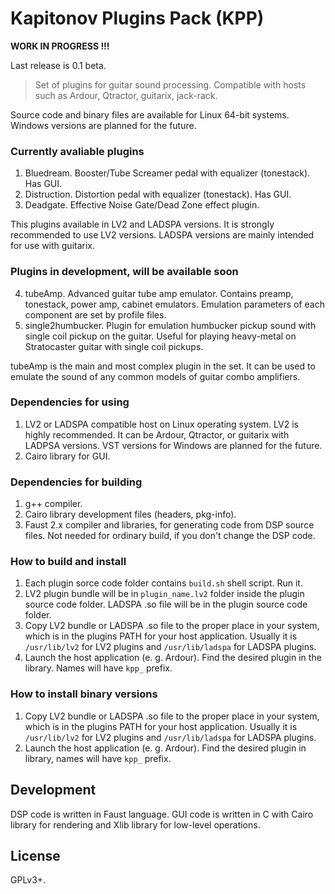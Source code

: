 Kapitonov Plugins Pack (KPP)
============================

__WORK IN PROGRESS !!!__

Last release is 0.1 beta.

> Set of plugins for guitar sound processing.
> Compatible with hosts such as Ardour, Qtractor,
> guitarix, jack-rack.

Source code and binary files are available for Linux 64-bit systems.
Windows versions are planned for the future.

### Currently avaliable plugins

1. Bluedream.
   Booster/Tube Screamer pedal with equalizer (tonestack).
   Has GUI.
2. Distruction.
   Distortion pedal with equalizer (tonestack).
   Has GUI.
3. Deadgate.
   Effective Noise Gate/Dead Zone effect plugin.


This plugins available in LV2 and LADSPA versions. It is
strongly recommended to use LV2 versions. LADSPA versions
are mainly intended for use with guitarix.
 

### Plugins in development, will be available soon

4. tubeAmp.
   Advanced guitar tube amp emulator. Contains preamp,
   tonestack, power amp, cabinet emulators. Emulation
   parameters of each component are set by profile files.
5. single2humbucker.
   Plugin for emulation humbucker pickup sound with
   single coil pickup on the guitar. Useful for playing 
   heavy-metal on Stratocaster guitar with single coil pickups.


tubeAmp is the main and most complex plugin in the set.
It can be used to emulate the sound of any common models 
of guitar combo amplifiers.


### Dependencies for using

1. LV2 or LADSPA compatible host on Linux operating system.
   LV2 is highly recommended. It can be Ardour, Qtractor, 
   or guitarix with LADPSA versions.
   VST versions for Windows are planned for the future.
2. Cairo library for GUI.

### Dependencies for building

1. g++ compiler.
2. Cairo library development files (headers, pkg-info).
3. Faust 2.x compiler and libraries, for generating code from
   DSP source files. Not needed for ordinary build, if you
   don't change the DSP code.


### How to build and install

1. Each plugin sorce code folder contains `build.sh` shell script.
   Run it.
2. LV2 plugin bundle will be in `plugin_name.lv2` folder inside
   the plugin source code folder. LADSPA .so file will be in the
   plugin source code folder.
3. Copy LV2 bundle or LADSPA .so file to the proper place in your system,
   which is in the plugins PATH for your host application. Usually it is
   `/usr/lib/lv2` for LV2 plugins and `/usr/lib/ladspa` for LADSPA plugins.
4. Launch the host application (e. g. Ardour). Find the desired plugin 
   in the library. Names will have `kpp_` prefix.


### How to install binary versions

1. Copy LV2 bundle or LADSPA .so file to the proper place in your system,
   which is in the plugins PATH for your host application. Usually it is
   `/usr/lib/lv2` for LV2 plugins and `/usr/lib/ladspa` for LADSPA plugins.
2. Launch the host application (e. g. Ardour). Find the desired plugin in library,
   names will have `kpp_` prefix.


## Development

DSP code is written in Faust language. GUI code is written in C
with Cairo library for rendering and Xlib library for low-level
operations.


## License

GPLv3+.
